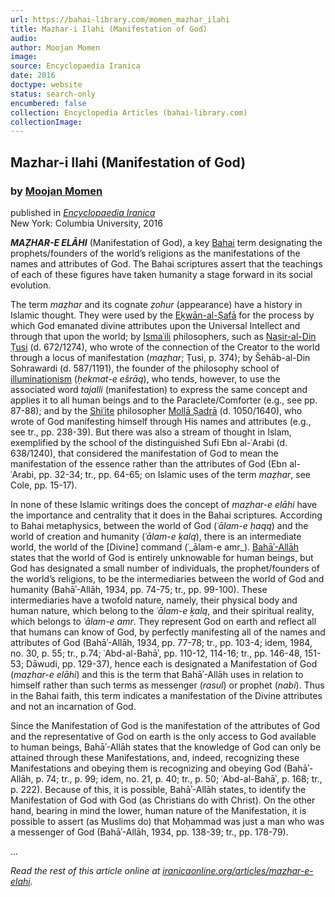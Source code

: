 ```yaml
---
url: https://bahai-library.com/momen_mazhar_ilahi
title: Mazhar-i Ilahi (Manifestation of God)
audio: 
author: Moojan Momen
image: 
source: Encyclopaedia Iranica
date: 2016
doctype: website
status: search-only
encumbered: false
collection: Encyclopedia Articles (bahai-library.com)
collectionImage: 
---
```



## Mazhar-i Ilahi (Manifestation of God)

### by [Moojan Momen](https://bahai-library.com/author/Moojan+Momen)

published in [_Encyclopaedia Iranica_](https://bahai-library.com/series/Encyclopaedia%20Iranica)  
New York: Columbia University, 2016


**_MAẒHAR-E ELĀHI_** (Manifestation of God), a key [Bahai](http://www.iranicaonline.org/articles/bahaism-index) term designating the prophets/founders of the world’s religions as the manifestations of the names and attributes of God. The Bahai scriptures assert that the teachings of each of these figures have taken humanity a stage forward in its social evolution.

The term _maẓhar_ and its cognate _ẓohur_ (appearance) have a history in Islamic thought. They were used by the [Eḵwān-al-Ṣafā](http://www.iranicaonline.org/articles/ekwan-al-safa) for the process by which God emanated divine attributes upon the Universal Intellect and through that upon the world; by [Ismaʿili](http://www.iranicaonline.org/articles/ismailism-1) philosophers, such as [Naṣir-al-Din Ṭusi](http://www.iranicaonline.org/articles/tusi-nasir-al-din) (d. 672/1274), who wrote of the connection of the Creator to the world through a locus of manifestation (_maẓhar_; Ṭusi, p. 374); by Šehāb-al-Din Sohrawardi (d. 587/1191), the founder of the philosophy school of [illuminationism](http://www.iranicaonline.org/articles/illuminationism) (_ḥekmat-e ešrāq_), who tends, however, to use the associated word _tajalli_ (manifestation) to express the same concept and applies it to all human beings and to the Paraclete/Comforter (e.g., see pp. 87-88); and by the [Shiʿite](http://www.iranicaonline.org/articles/shiite-doctrine) philosopher [Mollā Ṣadrā](http://www.iranicaonline.org/articles/molla-sadra-sirazi) (d. 1050/1640), who wrote of God manifesting himself through His names and attributes (e.g., see tr., pp. 238-39). But there was also a stream of thought in Islam, exemplified by the school of the distinguished Sufi Ebn al-ʿArabi (d. 638/1240), that considered the manifestation of God to mean the manifestation of the essence rather than the attributes of God (Ebn al-ʿArabi, pp. 32-34; tr., pp. 64-65; on Islamic uses of the term _maẓhar_, see Cole, pp. 15-17).

In none of these Islamic writings does the concept of _maẓhar-e elāhi_ have the importance and centrality that it does in the Bahai scriptures. According to Bahai metaphysics, between the world of God (_ʿālam-e ḥaqq_) and the world of creation and humanity (_ʿālam-e ḵalq_), there is an intermediate world, the world of the \[Divine\] command (ʿ_ālam-e amr_). [Bahāʾ-Allāh](http://www.iranicaonline.org/articles/baha-allah) states that the world of God is entirely unknowable for human beings, but God has designated a small number of individuals, the prophet/founders of the world’s religions, to be the intermediaries between the world of God and humanity (Bahāʾ-Allāh, 1934, pp. 74-75; tr., pp. 99-100). These intermediaries have a twofold nature, namely, their physical body and human nature, which belong to the _ʿālam-e ḵalq_, and their spiritual reality, which belongs to _ʿālam-e amr_. They represent God on earth and reflect all that humans can know of God, by perfectly manifesting all of the names and attributes of God (Bahāʾ-Allāh, 1934, pp. 77-78; tr., pp. 103-4; idem, 1984, no. 30, p. 55; tr., p.74; ʿAbd-al-Bahāʾ, pp. 110-12, 114-16; tr., pp. 146-48, 151-53; Dāwudi, pp. 129-37), hence each is designated a Manifestation of God (_maẓhar-e elāhi_) and this is the term that Bahāʾ-Allāh uses in relation to himself rather than such terms as messenger (_rasul_) or prophet (_nabi_). Thus in the Bahai faith, this term indicates a manifestation of the Divine attributes and not an incarnation of God.

Since the Manifestation of God is the manifestation of the attributes of God and the representative of God on earth is the only access to God available to human beings, Bahāʾ-Allāh states that the knowledge of God can only be attained through these Manifestations, and, indeed, recognizing these Manifestations and obeying them is recognizing and obeying God (Bahāʾ-Allāh, p. 74; tr., p. 99; idem, no. 21, p. 40; tr., p. 50; ʿAbd-al-Bahāʾ, p. 168; tr., p. 222). Because of this, it is possible, Bahāʾ-Allāh states, to identify the Manifestation of God with God (as Christians do with Christ). On the other hand, bearing in mind the lower, human nature of the Manifestation, it is possible to assert (as Muslims do) that Moḥammad was just a man who was a messenger of God (Bahāʾ-Allāh, 1934, pp. 138-39; tr., pp. 178-79).

...

_Read the rest of this article online at [iranicaonline.org/articles/mazhar-e-elahi](http://www.iranicaonline.org/articles/mazhar-e-elahi)._